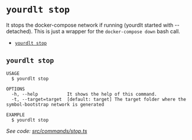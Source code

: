 `yourdlt stop`
==============

It stops the docker-compose network if running (yourdlt started with --detached). This is just a wrapper for the `docker-compose down` bash call.

* [`yourdlt stop`](#yourdlt-stop)

## `yourdlt stop`

```
USAGE
  $ yourdlt stop

OPTIONS
  -h, --help           It shows the help of this command.
  -t, --target=target  [default: target] The target folder where the symbol-bootstrap network is generated

EXAMPLE
  $ yourdlt stop
```

_See code: [src/commands/stop.ts](https://github.com/usingblockchain/yourdlt/blob/v1.3.3/src/commands/stop.ts)_
